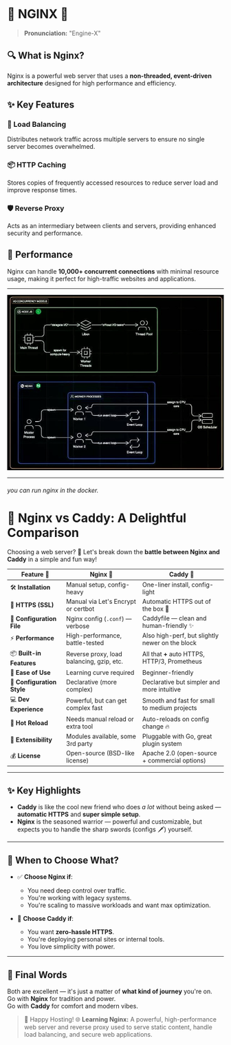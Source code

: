 ﻿# 🚀 NGINX 🚀

> **Pronunciation:** "Engine-X" 

## 🔍 What is Nginx?

Nginx is a powerful web server that uses a **non-threaded, event-driven architecture** designed for high performance and efficiency.

## ✨ Key Features

### 🔄 Load Balancing
Distributes network traffic across multiple servers to ensure no single server becomes overwhelmed.

### 📦 HTTP Caching
Stores copies of frequently accessed resources to reduce server load and improve response times.

### 🛡️ Reverse Proxy
Acts as an intermediary between clients and servers, providing enhanced security and performance.

## 💪 Performance

Nginx can handle **10,000+ concurrent connections** with minimal resource usage, making it perfect for high-traffic websites and applications.

---

![Arcitecture](./Node&Nginx_Architecture.jpeg)


---
###### you can run nginx in the docker. 

# 🚀 Nginx vs Caddy: A Delightful Comparison

Choosing a web server? 🤔 Let's break down the **battle between Nginx and Caddy** in a simple and fun way!

| Feature 🚩               | **Nginx** 🧱                                   | **Caddy** 🍃                                     |
|--------------------------|-----------------------------------------------|--------------------------------------------------|
| 🛠️ **Installation**      | Manual setup, config-heavy                    | One-liner install, config-light                 |
| 🔐 **HTTPS (SSL)**       | Manual via Let's Encrypt or certbot           | Automatic HTTPS out of the box 💚               |
| 📄 **Configuration File**| Nginx config (`.conf`) — verbose              | Caddyfile — clean and human-friendly ✨         |
| ⚡ **Performance**        | High-performance, battle-tested               | Also high-perf, but slightly newer on the block |
| 📦 **Built-in Features** | Reverse proxy, load balancing, gzip, etc.     | All that **+** auto HTTPS, HTTP/3, Prometheus   |
| 👶 **Ease of Use**       | Learning curve required                       | Beginner-friendly                              |
| 🧠 **Configuration Style**| Declarative (more complex)                   | Declarative but simpler and more intuitive      |
| 💻 **Dev Experience**    | Powerful, but can get complex fast            | Smooth and fast for small to medium projects    |
| 🔁 **Hot Reload**        | Needs manual reload or extra tool             | Auto-reloads on config change 🔥                |
| 🧩 **Extensibility**     | Modules available, some 3rd party             | Pluggable with Go, great plugin system          |
| 💰 **License**           | Open-source (BSD-like license)                | Apache 2.0 (open-source + commercial options)   |

---

## ✨ Key Highlights

- **Caddy** is like the cool new friend who does *a lot* without being asked — **automatic HTTPS** and **super simple setup**.
- **Nginx** is the seasoned warrior — powerful and customizable, but expects you to handle the sharp swords (configs 🗡️) yourself.

---

## 🤔 When to Choose What?

- ✅ **Choose Nginx if**:
  - You need deep control over traffic.
  - You're working with legacy systems.
  - You're scaling to massive workloads and want max optimization.

- 🌱 **Choose Caddy if**:
  - You want **zero-hassle HTTPS**.
  - You're deploying personal sites or internal tools.
  - You love simplicity with power.

---

## 💬 Final Words

Both are excellent — it's just a matter of **what kind of journey** you're on.  
Go with **Nginx** for tradition and power.  
Go with **Caddy** for comfort and modern vibes.

> 🌟 Happy Hosting! 🌐
> **Learning Nginx:** A powerful, high-performance web server and reverse proxy used to serve static content, handle load balancing, and secure web applications.

